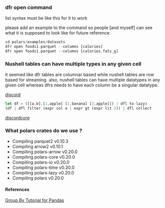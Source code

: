 
### dfr open command

list syntax must be like this for it to work

please add an example to the command so people [and myself]
can see what it is supposed to look like for future reference.

```rust
cd polars/examples/datasets
dfr open foods1.parquet --columns [calories]
dfr open foods1.parquet --columns [calories,fats_g]
```

### Nushell tables can have multiple types in any given cell

it seemed like dfr tables are columnar based while nushell tables are row based for streaming. also, nushell tables can have multiple datatypes in any given cell whereas dfrs needs to have each column be a singular datatype.

[discord](https://discord.com/channels/601130461678272522/864228801851949077/966365153996210186)

```rust
let df = ([[a,b],[1,apple] [2,banana] [3,apple]]) | dfl to-lazy)
$df | dfl filter (expr col a | expr gt (expr lit 2)) | dfl collect
```

[discordcore](https://discord.com/channels/601130461678272522/683070703716925568/962740709272727552)

### What polars crates do we use ?

* Compiling parquet2 v0.10.3
* Compiling arrow2 v0.10.1
* Compiling polars-arrow v0.20.0
* Compiling polars-core v0.20.0
* Compiling polars-io v0.20.0
* Compiling polars-time v0.20.0
* Compiling polars-lazy v0.20.0
* Compiling polars v0.20.0

#### References

[Group By Tutorial for Pandas](https://realpython.com/pandas-groupby/)
